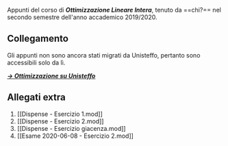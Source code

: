 Appunti del corso di **_Ottimizzazione Lineare Intera_**, tenuto da ==chi?== nel secondo semestre dell'anno accademico 2019/2020.

## Collegamento

Gli appunti non sono ancora stati migrati da Unisteffo, pertanto sono accessibili solo da lì.

***[→ Ottimizzazione su Unisteffo](https://uni.steffo.eu/year2/ottimizzazione)***

## Allegati extra

1. [[Dispense - Esercizio 1.mod]]
2. [[Dispense - Esercizio 2.mod]]
3. [[Dispense - Esercizio giacenza.mod]]
4. [[Esame 2020-06-08 - Esercizio 2.mod]]
